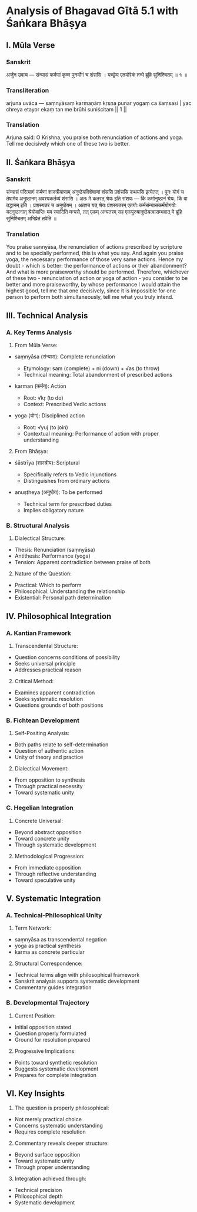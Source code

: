 # Analysis of Bhagavad Gītā 5.1 with Śaṅkara Bhāṣya

## I. Mūla Verse

### Sanskrit
अर्जुन उवाच —
संन्यासं कर्मणां कृष्ण पुनर्योगं च शंससि ।
यच्छ्रेय एतयोरेकं तन्मे ब्रूहि सुनिश्चितम् ॥ १ ॥

### Transliteration
arjuna uvāca —
saṃnyāsaṃ karmaṇāṃ kṛṣṇa punar yogaṃ ca śaṃsasi |
yac chreya etayor ekaṃ tan me brūhi suniścitam || 1 ||

### Translation
Arjuna said:
O Krishna, you praise both renunciation of actions and yoga.
Tell me decisively which one of these two is better.

## II. Śaṅkara Bhāṣya

### Sanskrit
संन्यासं परित्यागं कर्मणां शास्त्रीयाणाम् अनुष्ठेयविशेषाणां शंससि प्रशंससि कथयसि इत्येतत् । पुनः योगं च तेषामेव अनुष्ठानम् अवश्यकर्तव्यं शंससि । अतः मे कतरत् श्रेयः इति संशयः — किं कर्मानुष्ठानं श्रेयः, किं वा तद्धानम् इति । प्रशस्यतरं च अनुष्ठेयम् । अतश्च यत् श्रेयः प्रशस्यतरम् एतयोः कर्मसंन्यासकर्मयोगयोः यदनुष्ठानात् श्रेयोवाप्तिः मम स्यादिति मन्यसे, तत् एकम् अन्यतरम् सह एकपुरुषानुष्ठेयत्वासम्भवात् मे ब्रूहि सुनिश्चितम् अभिप्रेतं तवेति ॥

### Translation
You praise sannyāsa, the renunciation of actions prescribed by scripture and to be specially performed, this is what you say. And again you praise yoga, the necessary performance of those very same actions. Hence my doubt - which is better: the performance of actions or their abandonment? And what is more praiseworthy should be performed. Therefore, whichever of these two - renunciation of action or yoga of action - you consider to be better and more praiseworthy, by whose performance I would attain the highest good, tell me that one decisively, since it is impossible for one person to perform both simultaneously, tell me what you truly intend.

## III. Technical Analysis

### A. Key Terms Analysis

1. From Mūla Verse:
- saṃnyāsa (संन्यास): Complete renunciation
  - Etymology: sam (complete) + ni (down) + √as (to throw)
  - Technical meaning: Total abandonment of prescribed actions

- karman (कर्मन्): Action
  - Root: √kṛ (to do)
  - Context: Prescribed Vedic actions

- yoga (योग): Disciplined action
  - Root: √yuj (to join)
  - Contextual meaning: Performance of action with proper understanding

2. From Bhāṣya:
- śāstrīya (शास्त्रीय): Scriptural
  - Specifically refers to Vedic injunctions
  - Distinguishes from ordinary actions

- anuṣṭheya (अनुष्ठेय): To be performed
  - Technical term for prescribed duties
  - Implies obligatory nature

### B. Structural Analysis

1. Dialectical Structure:
- Thesis: Renunciation (saṃnyāsa)
- Antithesis: Performance (yoga)
- Tension: Apparent contradiction between praise of both

2. Nature of the Question:
- Practical: Which to perform
- Philosophical: Understanding the relationship
- Existential: Personal path determination

## IV. Philosophical Integration

### A. Kantian Framework

1. Transcendental Structure:
- Question concerns conditions of possibility
- Seeks universal principle
- Addresses practical reason

2. Critical Method:
- Examines apparent contradiction
- Seeks systematic resolution
- Questions grounds of both positions

### B. Fichtean Development

1. Self-Positing Analysis:
- Both paths relate to self-determination
- Question of authentic action
- Unity of theory and practice

2. Dialectical Movement:
- From opposition to synthesis
- Through practical necessity
- Toward systematic unity

### C. Hegelian Integration

1. Concrete Universal:
- Beyond abstract opposition
- Toward concrete unity
- Through systematic development

2. Methodological Progression:
- From immediate opposition
- Through reflective understanding
- Toward speculative unity

## V. Systematic Integration

### A. Technical-Philosophical Unity

1. Term Network:
- saṃnyāsa as transcendental negation
- yoga as practical synthesis
- karma as concrete particular

2. Structural Correspondence:
- Technical terms align with philosophical framework
- Sanskrit analysis supports systematic development
- Commentary guides integration

### B. Developmental Trajectory

1. Current Position:
- Initial opposition stated
- Question properly formulated
- Ground for resolution prepared

2. Progressive Implications:
- Points toward synthetic resolution
- Suggests systematic development
- Prepares for complete integration

## VI. Key Insights

1. The question is properly philosophical:
- Not merely practical choice
- Concerns systematic understanding
- Requires complete resolution

2. Commentary reveals deeper structure:
- Beyond surface opposition
- Toward systematic unity
- Through proper understanding

3. Integration achieved through:
- Technical precision
- Philosophical depth
- Systematic development
